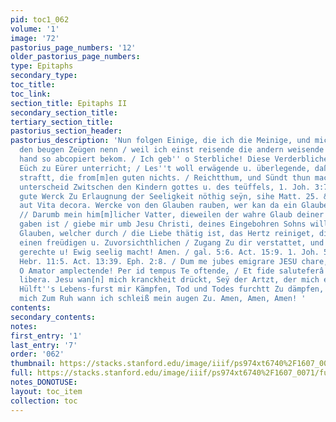 ```yaml
---
pid: toc1_062
volume: '1'
image: '72'
pastorius_page_numbers: '12'
older_pastorius_page_numbers: 
type: Epitaphs
secondary_type: 
toc_title: 
toc_link: 
section_title: Epitaphs II
secondary_section_title: 
tertiary_section_title: 
pastorius_section_header: 
pastorius_description: 'Nun folgen Einige, die ich die Meinige, und mich darvon den
  den beugen Zeügen nenn / weil ich einst reisende die andern weisende Mit Eig''ner
  hand so abcopiert bekom. / Ich geb'' o Sterbliche! Diese Verderbliche Grabschriften
  Eüch zu Eürer unterricht; / Les''t woll erwägende u. überlegende, daß Gott die bösen
  straftt, die from[m]en guten nichts. / Reichtthum, und Sündt thun macht eben den
  unterscheid Zwitschen den Kindern gottes u. des teüffels, 1. Joh. 3:7. / Ob derohalben
  gute Werck Zu Erlaugnung der Seeligkeit nöthig seÿn, sihe Matt. 25. &c. / Aut mors,
  aut Vita decora. Wercke von den Glauben rauben, wer kan da ein Glauben glauben?
  // Darumb mein him[m]licher Vatter, dieweilen der wahre Glaub deiner guten u. Vollkom[m]en
  gaben ist / giebe mir umb Jesu Christi, deines Eingebohren Sohns willen, denjenen
  Glauben, welcher durch / die Liebe thätig ist, das Hertz reiniget, die Welt überwindtt,
  einen freüdigen u. Zuvorsichthlichen / Zugang Zu dir verstattet, und dir wollgefällig,
  gerechte u! Ewig seelig macht! Amen. / gal. 5:6. Act. 15:9. 1. Joh. 5:4. Eph. 3:12.
  Hebr. 11:5. Act. 13:39. Eph. 2:8. / Dum me jubes emigrare JESU chare, Tunc appare,
  O Amator amplectende! Per id tempus Te oftende, / Et fide saluteferâ Tuere me ac
  libera. Jesu wan[n] mich kranckheit drückt, Seÿ der Artzt, der mich erquickt. /
  Hülft''s Lebens-furst mir Kämpfen, Tod und Todes furchtt Zu dämpfen, / Erdlich führe
  mich Zum Ruh wann ich schleiß mein augen Zu. Amen, Amen, Amen! '
contents: 
secondary_contents: 
notes: 
first_entry: '1'
last_entry: '7'
order: '062'
thumbnail: https://stacks.stanford.edu/image/iiif/ps974xt6740%2F1607_0071/full/100,/0/default.jpg
full: https://stacks.stanford.edu/image/iiif/ps974xt6740%2F1607_0071/full/full/0/default.jpg
notes_DONOTUSE: 
layout: toc_item
collection: toc
---
```

